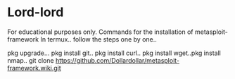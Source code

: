 # Lord-lord
For educational purposes only.
Commands for the installation of metasploit-framework
In termux.. follow the steps one by one..

pkg upgrade...
pkg install git..
pkg install curl..
pkg install wget..pkg install nmap..
git clone https://github.com/Dollardollar/metasploit-framework.wiki.git
